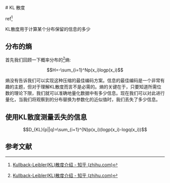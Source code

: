 <head>
    <script src="https://cdn.mathjax.org/mathjax/latest/MathJax.js?config=TeX-AMS-MML_HTMLorMML" type="text/javascript"></script>
    <script type="text/x-mathjax-config">
        MathJax.Hub.Config({
            tex2jax: {
            skipTags: ['script', 'noscript', 'style', 'textarea', 'pre'],
            inlineMath: [['$','$'],["\\(","\\)"]],
            displayMath: [
                ['$$', '$$'],
                ['\\[', '\\]']
                ],
            }
        });
    </script>
</head>
# KL 散度

ref[^1]



KL散度用于计算某个分布保留的信息的多少

## 分布的熵

首先我们回顾一下概率分布的[^1]熵:

$$H=-\sum_{i=1}^Np(x_i)logp(x_i)$$

熵没有告诉我们可以实现这种压缩的最佳编码方案。信息的最佳编码是一个非常有趣的主题，但对于理解KL散度而言不是必需的。熵的关键在于，只要知道所需位数的理论下限，我们就可以准确地量化数据中有多少信息。现在我们可以对此进行量化，当我们将观察到的分布替换为参数化的近似值时，我们丢失了多少信息。



 ## 使用KL散度测量丢失的信息



$$D_{KL}(p||q)=\sum_{i=1}^{N}p(x_i)(logp(x_i)-logq(x_i))$$

## 参考文献

[^1]:  [Kullback-Leibler(KL)散度介绍 - 知乎 (zhihu.com)](https://zhuanlan.zhihu.com/p/100676922)

